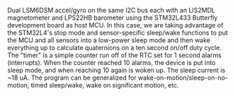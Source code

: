 Dual LSM6DSM accel/gyro on the same I2C bus each with an LIS2MDL magnetometer and LPS22HB barometer using the STM32L433 Butterfly development board as host MCU. 
In this case, we are taking advantage of the STM32L4's stop mode and sensor-specific sleep/wake functions to put the MCU and all sensors into a low-power sleep mode and then wake everything up to calculate quaternions on a ten second on/off duty cycle. 
The "timer" is a simple counter run off of the RTC set for 1 second alarms (interrupts). 
When the counter reached 10 alarms, the device is put into sleep mode, and when reaching 10 again is woken up.
The sleep current is ~18 uA.
The program can be generalized for wake-on-motion/sleep-on-no-motion, timed sleep/wake, wake on significant motion, etc.

